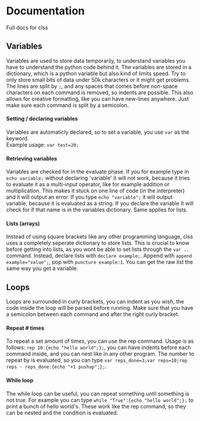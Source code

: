 # Documentation
Full docs for clss
## Variables
Variables are used to store data temporarily, to understand variables you have to understand the python code behind it. The variables are stored in a dictionary, which is a python variable but also kind of limits speed. Try to only store small bits of data under 50k characters or it might get problems. The lines are split by `;`, and any spaces that comes before non-space characters on each command is removed, so indents are possible. This also allows for creative formatting, like you can have new-lines anywhere. Just make sure each command is split by a semicolon.
#### Setting / declaring variables
Variables are automaticly declared, so to set a variable, you use `var` as the keyword.<br> Example usage: `var test=20;`<br>
#### Retrieving variables
Variables are checked for in the evaluate phase. If you for example type in `echo variable;` without declaring 'variable' it will not work, because it tries to evaluate it as a multi-input operator, like for example addition or multiplication. This makes it stuck on one line of code (in the interpreter) and it will output an error. If you type `echo "variable";` it will output variable, because it is evaluated as a string. If you declare the variable it will check for if that name is in the variables dictionary. Same applies for lists.
#### Lists (arrays)
Instead of using square brackets like any other programming language, clss uses a completely seperate dictionary to store lists. This is crucial to know before getting into lists, as you wont be able to set lists through the `var ..` command. Instead, declare lists with `declare example;`. Append with `append example="value";`, pop with `puncture example:1`. You can get the raw list the same way you get a variable.
## Loops
Loops are surrounded in curly brackets, you can indent as you wish, the code inside the loop will be parsed before running. Make sure that you have a semicolon between each command and after the right curly bracket.
#### Repeat # times
To repeat a set amount of times, you can use the rep command. Usage is as follows: `rep 10:{echo "hello world";};`, you can have indents before each command inside, and you can nest like in any other program. The number to repeat by is evaluated, so you can type `var reps_done=3;var reps=10;rep reps - reps_done:{echo "+1 pushup";};`.
#### While loop
The while loop can be useful, you can repeat something until something is not true. For example you can type `while "True":{echo "hello world";};` to print a bunch of hello world's. These work like the rep command, so they can be nested and the condition is evaluated.
